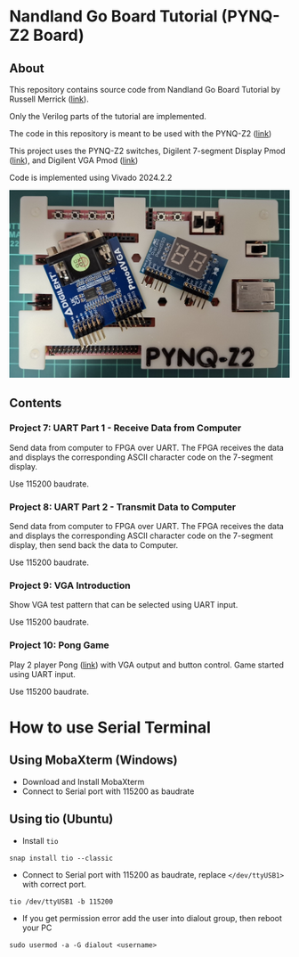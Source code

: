# Nandland Go Board Tutorial (PYNQ-Z2 Board)

## About

This repository contains source code from Nandland Go Board Tutorial by Russell Merrick ([link](hhttps://nandland.com/go-board-tutorials/)).

Only the Verilog parts of the tutorial are implemented.

The code in this repository is meant to be used with the PYNQ-Z2 ([link](https://www.amd.com/en/corporate/university-program/aup-boards/pynq-z2.html))

This project uses the PYNQ-Z2 switches, Digilent 7-segment Display Pmod ([link](https://digilent.com/reference/pmod/pmodssd/start)), and Digilent VGA Pmod ([link](https://digilent.com/reference/pmod/pmodvga/start))

Code is implemented using Vivado 2024.2.2

![FPGA Board](docs/fpga_board.jpg)

## Contents

### Project 7: UART Part 1 - Receive Data from Computer

Send data from computer to FPGA over UART. The FPGA receives the data and displays the corresponding ASCII character code on the 7-segment display.

Use 115200 baudrate.

### Project 8: UART Part 2 - Transmit Data to Computer

Send data from computer to FPGA over UART. The FPGA receives the data and displays the corresponding ASCII character code on the 7-segment display, then send back the data to Computer.

Use 115200 baudrate.

### Project 9: VGA Introduction

Show VGA test pattern that can be selected using UART input.

Use 115200 baudrate.

### Project 10: Pong Game

Play 2 player Pong ([link](https://en.wikipedia.org/wiki/Pong)) with VGA output and button control. Game started using UART input.

Use 115200 baudrate.

# How to use Serial Terminal

## Using MobaXterm (Windows)

- Download and Install MobaXterm
- Connect to Serial port with 115200 as baudrate

## Using tio (Ubuntu)

- Install `tio`
```
snap install tio --classic
```
- Connect to Serial port with 115200 as baudrate, replace `</dev/ttyUSB1>` with correct port.
```
tio /dev/ttyUSB1 -b 115200
```
- If you get permission error add the user into dialout group, then reboot your PC
```
sudo usermod -a -G dialout <username>
```
